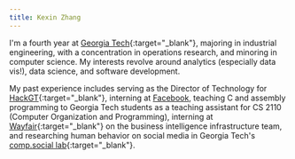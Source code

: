 ```yaml
---
title: Kexin Zhang
---
```

I'm a fourth year at [Georgia Tech](http://www.gatech.edu/){:target="_blank"}, majoring in industrial engineering, with a concentration in operations research, and minoring in computer science. My interests revolve around analytics (especially data vis!), data science, and software development.

My past experience includes serving as the Director of Technology for [HackGT](https://hack.gt){:target="_blank"}, interning at [Facebook](https://www.facebook.com/), teaching C and assembly programming to Georgia Tech students as a teaching assistant for CS 2110 (Computer Organization and Programming), interning at [Wayfair](https://www.wayfair.com/){:target="_blank"} on the business intelligence infrastructure team, and researching human behavior on social media in Georgia Tech's [comp.social lab](http://comp.social.gatech.edu/){:target="_blank"}.
